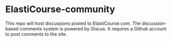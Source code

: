 # ElastiCourse-community

This repo will host discussions posted to ElastiCourse.com.
The discussion-based comments system is powered by Giscus. It requires a Github account to post comments to the site.
